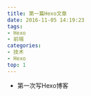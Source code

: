 ```yaml
---
title: 第一篇Hexo文章
date: 2016-11-05 14:19:23
tags: 
- Hexo
- 前端
categories:
- 技术
- Hexo
top: 1
---
```

- 第一次写Hexo博客